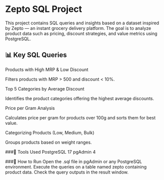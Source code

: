  # Zepto SQL Project
This project contains SQL queries and insights based on a dataset inspired by Zepto — an instant grocery delivery platform. The goal is to analyze product data such as pricing, discount strategies, and value metrics using PostgreSQL.

 ## 📊 Key SQL Queries
Products with High MRP & Low Discount

Filters products with MRP > 500 and discount < 10%.

Top 5 Categories by Average Discount

Identifies the product categories offering the highest average discounts.

Price per Gram Analysis

Calculates price per gram for products over 100g and sorts them for best value.

Categorizing Products (Low, Medium, Bulk)

Groups products based on weight ranges.


###🧰 Tools Used
PostgreSQL 17
pgAdmin 4

###📌 How to Run
Open the .sql file in pgAdmin or any PostgreSQL environment.
Execute the queries on a table named zepto containing product data.
Check the query outputs in the result window.



